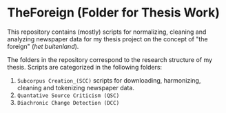 # TheForeign (Folder for Thesis Work)

This repository contains (mostly) scripts for normalizing, cleaning and analyzing newspaper data for my thesis project on the concept of "the foreign" (_het buitenland_).

The folders in the repository correspond to the research structure of my thesis. Scripts are categorized in the following folders:
1. `Subcorpus Creation_(SCC)`   scripts for downloading, harmonizing, cleaning and tokenizing newspaper data.
2. `Quantative Source Criticism (QSC)`
3. `Diachronic Change Detection (DCC)`

